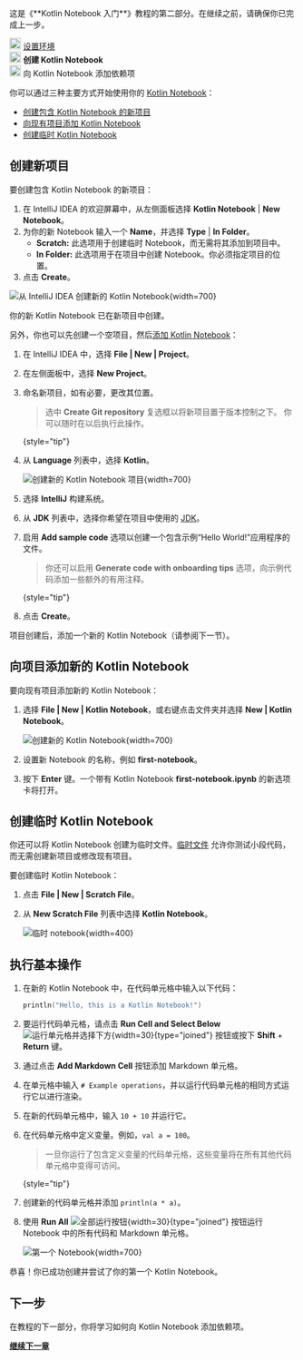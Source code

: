 [//]: # (title: 创建你的第一个 Kotlin Notebook)

<tldr>
   <p>这是《**Kotlin Notebook 入门**》教程的第二部分。在继续之前，请确保你已完成上一步。</p>
   <p><img src="icon-1-done.svg" width="20" alt="第一步"/> <a href="kotlin-notebook-set-up-env.md">设置环境</a><br/>
      <img src="icon-2.svg" width="20" alt="第二步"/> <strong>创建 Kotlin Notebook</strong><br/>
      <img src="icon-3-todo.svg" width="20" alt="第三步"/> 向 Kotlin Notebook 添加依赖项<br/>
  </p>
</tldr>

你可以通过三种主要方式开始使用你的 [Kotlin Notebook](kotlin-notebook-overview.md)：

* [创建包含 Kotlin Notebook 的新项目](#create-a-new-project)
* [向现有项目添加 Kotlin Notebook](#add-a-new-kotlin-notebook-to-your-project)
* [创建临时 Kotlin Notebook](#create-a-scratch-kotlin-notebook)

## 创建新项目

要创建包含 Kotlin Notebook 的新项目：

1. 在 IntelliJ IDEA 的欢迎屏幕中，从左侧面板选择 **Kotlin Notebook** | **New Notebook**。
2. 为你的新 Notebook 输入一个 **Name**，并选择 **Type** | **In Folder**。
   * **Scratch:** 此选项用于创建临时 Notebook，而无需将其添加到项目中。
   * **In Folder:** 此选项用于在项目中创建 Notebook。你必须指定项目的位置。
3. 点击 **Create**。

![从 IntelliJ IDEA 创建新的 Kotlin Notebook](create-notebook-welcome.png){width=700}

你的新 Kotlin Notebook 已在新项目中创建。

另外，你也可以先创建一个空项目，然后[添加 Kotlin Notebook](#add-a-new-kotlin-notebook-to-your-project)：

1. 在 IntelliJ IDEA 中，选择 **File | New | Project**。
2. 在左侧面板中，选择 **New Project**。
3. 命名新项目，如有必要，更改其位置。

   > 选中 **Create Git repository** 复选框以将新项目置于版本控制之下。
   > 你可以随时在以后执行此操作。
   >
   {style="tip"}

4. 从 **Language** 列表中，选择 **Kotlin**。

   ![创建新的 Kotlin Notebook 项目](new-notebook-project.png){width=700}

5. 选择 **IntelliJ** 构建系统。
6. 从 **JDK** 列表中，选择你希望在项目中使用的 [JDK](https://www.oracle.com/java/technologies/downloads/)。
7. 启用 **Add sample code** 选项以创建一个包含示例“Hello World!”应用程序的文件。

   > 你还可以启用 **Generate code with onboarding tips** 选项，向示例代码添加一些额外的有用注释。
   >
   {style="tip"}

8. 点击 **Create**。

项目创建后，添加一个新的 Kotlin Notebook（请参阅下一节）。

## 向项目添加新的 Kotlin Notebook

要向现有项目添加新的 Kotlin Notebook：

1. 选择 **File | New | Kotlin Notebook**，或右键点击文件夹并选择 **New | Kotlin Notebook**。

   ![创建新的 Kotlin Notebook](new-notebook.png){width=700}

2. 设置新 Notebook 的名称，例如 **first-notebook**。
3. 按下 **Enter** 键。一个带有 Kotlin Notebook **first-notebook.ipynb** 的新选项卡将打开。

## 创建临时 Kotlin Notebook

你还可以将 Kotlin Notebook 创建为临时文件。[临时文件](https://www.jetbrains.com/help/idea/scratches.html#create-scratch-file) 允许你测试小段代码，而无需创建新项目或修改现有项目。

要创建临时 Kotlin Notebook：

1. 点击 **File | New | Scratch File**。
2. 从 **New Scratch File** 列表中选择 **Kotlin Notebook**。

   ![临时 notebook](kotlin-notebook-scratch-file.png){width=400}

## 执行基本操作

1. 在新的 Kotlin Notebook 中，在代码单元格中输入以下代码：

   ```kotlin
   println("Hello, this is a Kotlin Notebook!")
   ```

2. 要运行代码单元格，请点击 **Run Cell and Select Below** ![运行单元格并选择下方](run-cell-and-select-below.png){width=30}{type="joined"} 按钮或按下 **Shift** + **Return** 键。
3. 通过点击 **Add Markdown Cell** 按钮添加 Markdown 单元格。
4. 在单元格中输入 `# Example operations`，并以运行代码单元格的相同方式运行它以进行渲染。
5. 在新的代码单元格中，输入 `10 + 10` 并运行它。
6. 在代码单元格中定义变量。例如，`val a = 100`。

   > 一旦你运行了包含定义变量的代码单元格，这些变量将在所有其他代码单元格中变得可访问。
   >
   {style="tip"}

7. 创建新的代码单元格并添加 `println(a * a)`。
8. 使用 **Run All** ![全部运行按钮](run-all-button.png){width=30}{type="joined"} 按钮运行 Notebook 中的所有代码和 Markdown 单元格。

   ![第一个 Notebook](first-notebook.png){width=700}

恭喜！你已成功创建并尝试了你的第一个 Kotlin Notebook。

## 下一步

在教程的下一部分，你将学习如何向 Kotlin Notebook 添加依赖项。

**[继续下一章](kotlin-notebook-add-dependencies.md)**